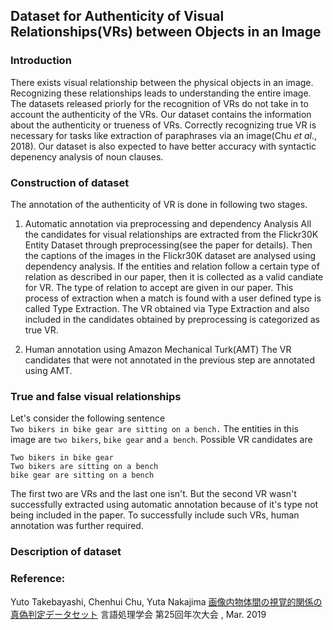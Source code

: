 Dataset for Authenticity of Visual Relationships(VRs) between Objects in an Image
------

### Introduction
There exists visual relationship between the physical objects in an image. Recognizing these relationships leads to  understanding the entire image. The datasets released priorly for the recognition of VRs do not take in to account the authenticity of the VRs. Our dataset contains the information about the authenticity or trueness of VRs. Correctly recognizing true VR is necessary for tasks like extraction of paraphrases via an image(Chu *et al*., 2018). Our dataset is also expected to have better accuracy with syntactic depenency analysis of noun clauses.  

### Construction of dataset
The annotation of the authenticity of VR is done in following two stages.
1. Automatic annotation via preprocessing and dependency Analysis
All the candidates for visual relationships are extracted from the Flickr30K Entity Dataset through preprocessing(see the paper for details). Then the captions of the images in the Flickr30K dataset are analysed using dependency analysis. If the entities and relation follow a certain type of relation as described in our paper, then it is collected as a valid candiate for VR. The type of relation to accept are given in our paper. This process of extraction when a match is found with a user defined type is  called Type Extraction. The VR obtained via Type Extraction and also included in the candidates obtained by preprocessing is categorized as true VR.

2. Human annotation using Amazon Mechanical Turk(AMT) 
The VR candidates that were not annotated in the previous step are annotated using AMT. 

### True and false visual relationships
Let's consider the following sentence   
```Two bikers in bike gear are sitting on a bench.```
The entities in this image are `two bikers`, `bike gear` and `a bench`.
Possible VR candidates are 
```
Two bikers in bike gear
Two bikers are sitting on a bench
bike gear are sitting on a bench
```
The first two are VRs and the last one isn't. But the second VR wasn't successfully extracted using automatic annotation because of it's type not being included in the paper. To successfully include such VRs, human annotation was further required. 

### Description of dataset

### Reference:
Yuto Takebayashi, Chenhui Chu, Yuta Nakajima [画像内物体間の視覚的関係の真偽判定データセット](https://www.anlp.jp/proceedings/annual_meeting/2019/pdf_dir/P7-36.pdf) 言語処理学会 第25回年次大会 , Mar. 2019

